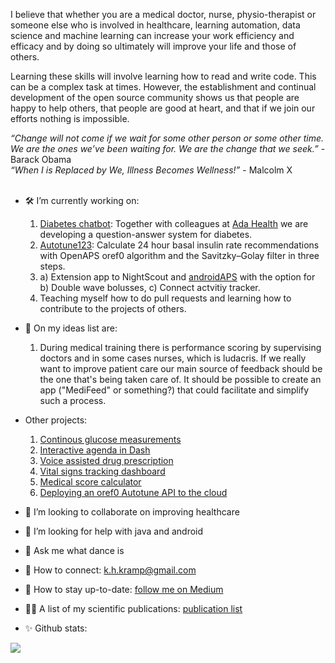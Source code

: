 I believe that whether you are a medical doctor, nurse, physio-therapist or someone else who is involved in healthcare, learning automation, data science and machine learning can increase your work efficiency and efficacy and by doing so ultimately will improve your life and those of others. 

Learning these skills will involve learning how to read and write code. This can be a complex task at times. However, the establishment and continual development of the open source community shows us that people are happy to help others, that people are good at heart, and that if we join our efforts nothing is impossible. 

*“Change will not come if we wait for some other person or some other time. We are the ones we’ve been waiting for. We are the change that we seek.”* - Barack Obama
<br/>
*“When I is Replaced by We, Illness Becomes Wellness!”* - Malcolm X
<br/>
<br/>

- 🛠️  I’m currently working on:
  1) [Diabetes chatbot](https://diabetes-chatbot-alpha.herokuapp.com): Together with colleagues at [Ada Health](https://ada.com/) we are developing a question-answer system for diabetes.  
  2) [Autotune123](www.Autotune123.com): Calculate 24 hour basal insulin rate recommendations with OpenAPS oref0 algorithm and the Savitzky–Golay filter in three steps. 
  3) a)  Extension app to NightScout and [androidAPS](https://github.com/nightscout/AndroidAPS) with the option for b) Double wave bolusses, c) Connect actvitiy tracker. 
  4) Teaching myself how to do pull requests and learning how to contribute to the projects of others. 

- 📕 On my ideas list are: 
  1) During medical training there is performance scoring by supervising doctors and in some cases nurses, which is ludacris. If we really want to improve patient care our main source of feedback should be the one that's being taken care of. It should be possible to create an app ("MediFeed" or something?) that could facilitate and simplify such a process.

- Other projects:
  1) [Continous glucose measurements](https://towardsdatascience.com/how-to-hack-a-glucose-sensor-ebaaf2238170)
  2) [Interactive agenda in Dash](https://github.com/KelvinKramp/ConsultationSchedulingApp)
  3) [Voice assisted drug prescription](https://github.com/KelvinKramp/voice-assisted-drug-prescription)
  4) [Vital signs tracking dashboard](https://github.com/KelvinKramp/vital-signs-Dash-python)
  5) [Medical score calculator](https://github.com/KelvinKramp/OPS-calculator)
  6) [Deploying an oref0 Autotune API to the cloud](https://github.com/KelvinKramp/AutotuneAPI)


- :hospital: I’m looking to collaborate on improving healthcare
- :mag_right: I’m looking for help with java and android
- 💬 Ask me what dance is
- 🔗 How to connect: k.h.kramp@gmail.com
- :newspaper: How to stay up-to-date: [follow me on Medium](https://k-h-kramp.medium.com/)
- 👨‍💻 A list of my scientific publications: [publication list](https://github.com/KelvinKramp/Publications) 
- ✨ Github stats: 
<img src="https://github-readme-stats.vercel.app/api?username=KelvinKramp&&show_icons=true&title_color=ffffff&icon_color=bb2acf&text_color=daf7dc&bg_color=151515">
